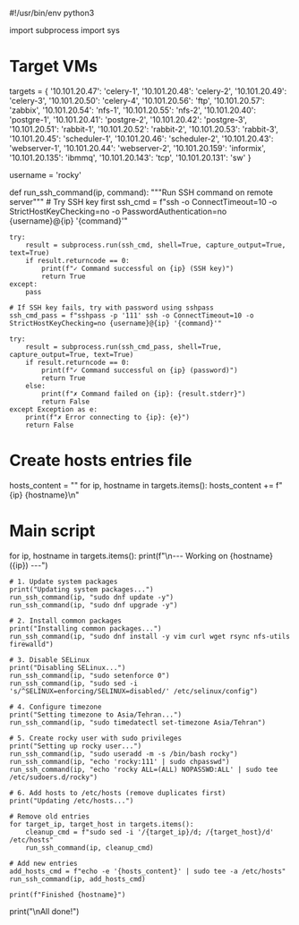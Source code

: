 #!/usr/bin/env python3

import subprocess
import sys

# Target VMs
targets = {
    '10.101.20.47': 'celery-1',
    '10.101.20.48': 'celery-2',
    '10.101.20.49': 'celery-3',
    '10.101.20.50': 'celery-4',
    '10.101.20.56': 'ftp',
    '10.101.20.57': 'zabbix',
    '10.101.20.54': 'nfs-1',
    '10.101.20.55': 'nfs-2',
    '10.101.20.40': 'postgre-1',
    '10.101.20.41': 'postgre-2',
    '10.101.20.42': 'postgre-3',
    '10.101.20.51': 'rabbit-1',
    '10.101.20.52': 'rabbit-2',
    '10.101.20.53': 'rabbit-3',
    '10.101.20.45': 'scheduler-1',
    '10.101.20.46': 'scheduler-2',
    '10.101.20.43': 'webserver-1',
    '10.101.20.44': 'webserver-2',
    '10.101.20.159': 'informix',
    '10.101.20.135': 'ibmmq',
    '10.101.20.143': 'tcp',
    '10.101.20.131': 'sw'
}

username = 'rocky'

def run_ssh_command(ip, command):
    """Run SSH command on remote server"""
    # Try SSH key first
    ssh_cmd = f"ssh -o ConnectTimeout=10 -o StrictHostKeyChecking=no -o PasswordAuthentication=no {username}@{ip} '{command}'"
    
    try:
        result = subprocess.run(ssh_cmd, shell=True, capture_output=True, text=True)
        if result.returncode == 0:
            print(f"✓ Command successful on {ip} (SSH key)")
            return True
    except:
        pass
    
    # If SSH key fails, try with password using sshpass
    ssh_cmd_pass = f"sshpass -p '111' ssh -o ConnectTimeout=10 -o StrictHostKeyChecking=no {username}@{ip} '{command}'"
    
    try:
        result = subprocess.run(ssh_cmd_pass, shell=True, capture_output=True, text=True)
        if result.returncode == 0:
            print(f"✓ Command successful on {ip} (password)")
            return True
        else:
            print(f"✗ Command failed on {ip}: {result.stderr}")
            return False
    except Exception as e:
        print(f"✗ Error connecting to {ip}: {e}")
        return False

# Create hosts entries file
hosts_content = ""
for ip, hostname in targets.items():
    hosts_content += f"{ip} {hostname}\\n"

# Main script
for ip, hostname in targets.items():
    print(f"\n--- Working on {hostname} ({ip}) ---")
    
    # 1. Update system packages
    print("Updating system packages...")
    run_ssh_command(ip, "sudo dnf update -y")
    run_ssh_command(ip, "sudo dnf upgrade -y")
    
    # 2. Install common packages
    print("Installing common packages...")
    run_ssh_command(ip, "sudo dnf install -y vim curl wget rsync nfs-utils firewalld")
    
    # 3. Disable SELinux
    print("Disabling SELinux...")
    run_ssh_command(ip, "sudo setenforce 0")
    run_ssh_command(ip, "sudo sed -i 's/^SELINUX=enforcing/SELINUX=disabled/' /etc/selinux/config")
    
    # 4. Configure timezone
    print("Setting timezone to Asia/Tehran...")
    run_ssh_command(ip, "sudo timedatectl set-timezone Asia/Tehran")
    
    # 5. Create rocky user with sudo privileges
    print("Setting up rocky user...")
    run_ssh_command(ip, "sudo useradd -m -s /bin/bash rocky")
    run_ssh_command(ip, "echo 'rocky:111' | sudo chpasswd")
    run_ssh_command(ip, "echo 'rocky ALL=(ALL) NOPASSWD:ALL' | sudo tee /etc/sudoers.d/rocky")
    
    # 6. Add hosts to /etc/hosts (remove duplicates first)
    print("Updating /etc/hosts...")
    
    # Remove old entries
    for target_ip, target_host in targets.items():
        cleanup_cmd = f"sudo sed -i '/{target_ip}/d; /{target_host}/d' /etc/hosts"
        run_ssh_command(ip, cleanup_cmd)
    
    # Add new entries
    add_hosts_cmd = f"echo -e '{hosts_content}' | sudo tee -a /etc/hosts"
    run_ssh_command(ip, add_hosts_cmd)
    
    print(f"Finished {hostname}")

print("\nAll done!")
